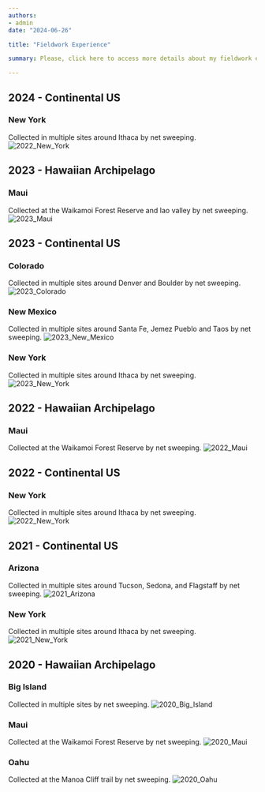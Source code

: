 ```yaml
---
authors:
- admin
date: "2024-06-26"

title: "Fieldwork Experience"

summary: Please, click here to access more details about my fieldwork experience.

---
```


## 2024 - Continental US

### New York
Collected in multiple sites around Ithaca by net sweeping.
![2022_New_York](/2024_New_York.jpg)

## 2023 - Hawaiian Archipelago

### Maui
Collected at the Waikamoi Forest Reserve and Iao valley by net sweeping.
![2023_Maui](/2023_Maui.jpg)

## 2023 - Continental US

### Colorado
Collected in multiple sites around Denver and Boulder by net sweeping.
![2023_Colorado](/2023_Colorado.jpg)

### New Mexico
Collected in multiple sites around Santa Fe, Jemez Pueblo and Taos by net sweeping.
![2023_New_Mexico](/2023_New_Mexico.jpg)

### New York
Collected in multiple sites around Ithaca by net sweeping.
![2023_New_York](/2023_New_York.jpg)

## 2022 - Hawaiian Archipelago

### Maui
Collected at the Waikamoi Forest Reserve by net sweeping.
![2022_Maui](/2022_Maui.jpg)

## 2022 - Continental US

### New York
Collected in multiple sites around Ithaca by net sweeping.
![2022_New_York](/2022_New_York.jpg)

## 2021 - Continental US

### Arizona
Collected in multiple sites around Tucson, Sedona, and Flagstaff by net sweeping.
![2021_Arizona](/2021_Arizona.jpg)

### New York
Collected in multiple sites around Ithaca by net sweeping.
![2021_New_York](/2021_New_York.jpg)

## 2020 - Hawaiian Archipelago

### Big Island
Collected in multiple sites by net sweeping.
![2020_Big_Island](/2020_Big_Island.jpg)

### Maui
Collected at the Waikamoi Forest Reserve by net sweeping.
![2020_Maui](/2020_Maui.jpg)

### Oahu
Collected at the Manoa Cliff trail by net sweeping.
![2020_Oahu](/2020_Oahu.jpg)
